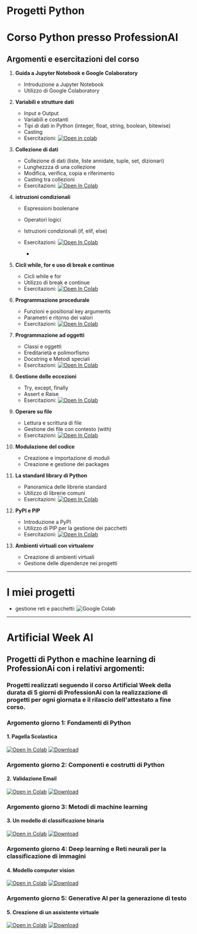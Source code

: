 <!-- # progett_python -->
# Progetti Python

# Corso Python presso ProfessionAI

## Argomenti e esercitazioni del corso

1. **Guida a Jupyter Notebook e Google Colaboratory**
   - Introduzione a Jupyter Notebook
   - Utilizzo di Google Colaboratory

2. **Variabili e strutture dati**
   - Input e Output
   - Variabili e costanti
   - Tipi di dati in Python (integer, float, string, boolean, bitewise)
   - Casting
   - Esercitazioni: [![Open in colab](https://colab.research.google.com/assets/colab-badge.svg)](https://colab.research.google.com/drive/1qDiOsha9DXUOT420CciRIBZrYPjp7LsU?usp=drive_link)


3. **Collezione di dati**
   - Collezione di dati (liste, liste annidate, tuple, set, dizionari)
   - Lunghezzza di una collezione
   - Modifica, verifica, copia e riferimento
   - Casting tra collezioni
   - Esercitazioni: [![Open In Colab](https://colab.research.google.com/assets/colab-badge.svg)](https://colab.research.google.com/drive/1UokOtBKNQ0GWnoF9LBnDnGYC7vNNRUUS?usp=drive_link)



4. **istruzioni condizionali**
   - Espressioni boolenane
   - Operatori logici
   - Istruzioni condizionali (if, elif, else)
   - Esercitazioni: [![Open In Colab](https://colab.research.google.com/assets/colab-badge.svg)](https://colab.research.google.com/drive/1y5P1XfQ4it6g8K7K2S73KXDbtrpR3vjk?usp=sharing)

     - 
5. **Cicli while, for e uso di break e continue**
   - Cicli while e for
   - Utilizzo di break e continue
   - Esercitazioni: [![Open In Colab](https://colab.research.google.com/assets/colab-badge.svg)](https://colab.research.google.com/drive/1Odft5-ylC48AZ1QHtStwGKa-0y5Q7HiP?usp=drive_link)


6. **Programmazione procedurale**
   - Funzioni e positional key arguments
   - Parametri e ritorno dei valori
   - Esercitazioni: [![Open In Colab](https://colab.research.google.com/assets/colab-badge.svg)](https://colab.research.google.com/drive/1dKm52bDnvaPbOe-Yiv_qlTI0KqmK0B5M?usp=drive_link)


7. **Programmazione ad oggetti**
   - Classi e oggetti
   - Ereditarietà e polimorfismo
   - Docstring e Metodi speciali
   - Esercitazioni: [![Open In Colab](https://colab.research.google.com/assets/colab-badge.svg)](https://colab.research.google.com/drive/1dqqjuc8iUesKdmaZlYjuwRW1bgo5nqVO?usp=drive_link)


8. **Gestione delle eccezioni**
   - Try, except, finally
   - Assert e Raise
   - Esercitazioni: [![Open In Colab](https://colab.research.google.com/assets/colab-badge.svg)](https://colab.research.google.com/drive/1YVWZ78sfFbr3U3Pd8HAJ5sC1K8VEzDxT?usp=drive_link)

9. **Operare su file**
    - Lettura e scrittura di file
    - Gestione dei file con contesto (with)
    - Esercitazioni: [![Open In Colab](https://colab.research.google.com/assets/colab-badge.svg)](https://colab.research.google.com/drive/1Gv4F0D0rc6HcQV98UdXWPRQnZJ8v2j7r?usp=drive_link)


10. **Modulazione del codice**
    - Creazione e importazione di moduli
    - Creazione e gestione dei packages

11. **La standard library di Python**
    - Panoramica delle librerie standard
    - Utilizzo di librerie comuni
    - Esercitazioni: [![Open In Colab](https://colab.research.google.com/assets/colab-badge.svg)](https://colab.research.google.com/drive/1-H2wVBXOBt1s-ls7LTIbqgRleNV17CyP?usp=drive_link)

12. **PyPI e PIP**
    - Introduzione a PyPI
    - Utilizzo di PIP per la gestione dei pacchetti
    - Esercitazioni: [![Open In Colab](https://colab.research.google.com/assets/colab-badge.svg)](https://colab.research.google.com/drive/1VE6yjpB9WwkHhsIQwPp12FC6RIpwnobX?usp=drive_link)


13. **Ambienti virtuali con virtualenv**
    - Creazione di ambienti virtuali
    - Gestione delle dipendenze nei progetti

---
# I miei progetti
- gestione reti e pacchetti: ![Google Colab](https://img.shields.io/badge/Google%20Colab-Open-brightgreen)

---
# Artificial Week AI

## Progetti di Python e machine learning di ProfessionAi con i relativi argomenti:
### Progetti realizzati seguendo il corso Artificial Week della durata di 5 giorni di ProfessionAi con la realizzazione di progetti per ogni giornata e il rilascio dell'attestato a fine corso.

### Argomento giorno 1: Fondamenti di Python
#### 1. Pagella Scolastica
   [![Open In Colab](https://colab.research.google.com/assets/colab-badge.svg)](https://colab.research.google.com/drive/19HiSkpnZaje_M6K-DGRaulw7QZ9LoKop?usp=sharing)
   [![Download](https://img.shields.io/badge/Download-File-blue.svg)](Pagella_scolastica.py)
   
### Argomento giorno 2: Componenti e costrutti di Python
#### 2. Validazione Email
[![Open in Colab](https://colab.research.google.com/assets/colab-badge.svg)](https://colab.research.google.com/drive/1vHL4H8sjVG7Qp6zcqXkYzgY6ypSGsumo?usp=sharing)
[![Download](https://img.shields.io/badge/Download-File-blue.svg)](Validazione_email.py)

### Argomento giorno 3: Metodi di machine learning
#### 3. Un modello di classificazione binaria
[![Open in Colab](https://colab.research.google.com/assets/colab-badge.svg)](https://colab.research.google.com/drive/18OZXU3h1lGXKbZtHlpcmi300YrSSAeRo?usp=sharing)
[![Download](https://img.shields.io/badge/Download-File-blue.svg)](Modello_di_classificazione.py)

### Argomento giorno 4: Deep learning e Reti neurali per la classificazione di immagini
#### 4. Modello computer vision
 [![Open in Colab](https://colab.research.google.com/assets/colab-badge.svg)](https://colab.research.google.com/drive/1PunSiNxZDaRuEiLZSRKk_kuVNnRAQ7kg?usp=sharing)
 [![Download](https://img.shields.io/badge/Download-File-blue)](Modello_di_computer_vision.py)

### Argomento giorno 5: Generative AI per la generazione di testo
#### 5. Creazione di un assistente virtuale
[![Open in Colab](https://colab.research.google.com/assets/colab-badge.svg)](https://colab.research.google.com/drive/1gkFUohyNac0E-uO8HdwgS59neCjCvLUy?usp=sharing)
 [![Download](https://img.shields.io/badge/Download-File-blue)](Assistente_virtuale.py)
